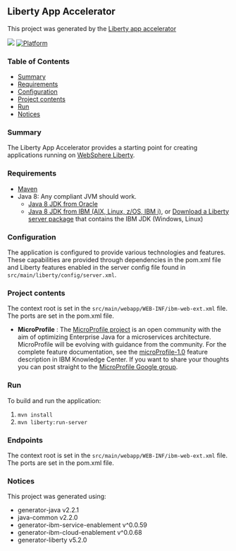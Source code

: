 ## Liberty App Accelerator
This project was generated by the [Liberty app accelerator](http://ibm.biz/appaccelerator)

[![](https://img.shields.io/badge/bluemix-powered-blue.svg)](https://bluemix.net)
[![Platform](https://img.shields.io/badge/platform-java-lightgrey.svg?style=flat)](https://www.ibm.com/developerworks/learn/java/)

### Table of Contents
* [Summary](#summary)
* [Requirements](#requirements)
* [Configuration](#configuration)
* [Project contents](#project-contents)
* [Run](#run)
* [Notices](#notices)

### Summary

The Liberty App Accelerator provides a starting point for creating applications running on [WebSphere Liberty](https://developer.ibm.com/wasdev/).


### Requirements
* [Maven](https://maven.apache.org/install.html)
* Java 8: Any compliant JVM should work.
  * [Java 8 JDK from Oracle](http://www.oracle.com/technetwork/java/javase/downloads/index.html)
  * [Java 8 JDK from IBM (AIX, Linux, z/OS, IBM i)](http://www.ibm.com/developerworks/java/jdk/),
    or [Download a Liberty server package](https://developer.ibm.com/assets/wasdev/#filter/assetTypeFilters=PRODUCT)
    that contains the IBM JDK (Windows, Linux)

### Configuration
The application is configured to provide various technologies and features. These capabilities are provided through dependencies in the pom.xml file and Liberty features enabled in the server config file found in `src/main/liberty/config/server.xml`.

### Project contents
The context root is set in the `src/main/webapp/WEB-INF/ibm-web-ext.xml` file. The ports are set in the pom.xml file. 

* **MicroProfile** : The [MicroProfile project](http://microprofile.io/) is an open community with the aim of optimizing Enterprise Java for a microservices architecture.  MicroProfile will be evolving with guidance from the community. For the complete feature documentation, see the [microProfile-1.0](http://www.ibm.com/support/knowledgecenter/en/SSEQTP_liberty/com.ibm.websphere.wlp.nd.multiplatform.doc/ae/rwlp_feature_microProfile-1.0.html) feature description in IBM Knowledge Center. If you want to share your thoughts you can post straight to the [MicroProfile Google group](https://groups.google.com/forum/#!forum/microprofile).        
### Run

To build and run the application:
1. `mvn install`
1. `mvn liberty:run-server`
 

### Endpoints

The context root is set in the `src/main/webapp/WEB-INF/ibm-web-ext.xml` file. The ports are set in the pom.xml file.

### Notices

This project was generated using:
* generator-java v2.2.1
* java-common v2.2.0
* generator-ibm-service-enablement v^0.0.59
* generator-ibm-cloud-enablement v^0.0.68
* generator-liberty v5.2.0
